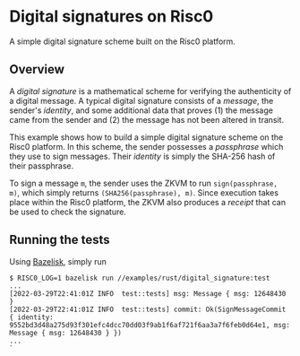 # Digital signatures on Risc0

A simple digital signature scheme built on the Risc0 platform.

## Overview

A *digital signature* is a mathematical scheme for verifying the authenticity of a digital message. A typical digital signature consists of a *message*, the sender's *identity*, and some additional data that proves (1) the message came from the sender and (2) the message has not been altered in transit.

This example shows how to build a simple digital signature scheme on the Risc0 platform. In this scheme, the sender possesses a *passphrase* which they use to sign messages. Their *identity* is simply the SHA-256 hash of their passphrase.

To sign a message `m`, the sender uses the ZKVM to run `sign(passphrase, m)`, which simply returns `(SHA256(passphrase), m)`. Since execution takes place within the Risc0 platform, the ZKVM also produces a *receipt* that can be used to check the signature.

## Running the tests

Using [Bazelisk](https://github.com/bazelbuild/bazelisk), simply run

```console
$ RISC0_LOG=1 bazelisk run //examples/rust/digital_signature:test
...
[2022-03-29T22:41:01Z INFO  test::tests] msg: Message { msg: 12648430 }
[2022-03-29T22:41:01Z INFO  test::tests] commit: Ok(SignMessageCommit { identity: 9552bd3d48a275d93f301efc4dcc70dd03f9ab1f6af721f6aa3a7f6feb0d64e1, msg: Message { msg: 12648430 } })
...
`

